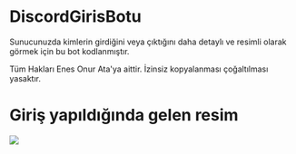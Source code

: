 # DiscordGirisBotu
Sunucunuzda kimlerin girdiğini veya çıktığını daha detaylı ve resimli olarak görmek için bu bot kodlanmıştır.

Tüm Hakları Enes Onur Ata'ya aittir. İzinsiz kopyalanması çoğaltılması yasaktır.
# Giriş yapıldığında gelen resim
<img src="https://cdn.discordapp.com/attachments/440820385643233290/473223798976413696/guildAdd.png">
